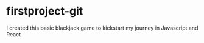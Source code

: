 # firstproject-git
I created this basic blackjack game to kickstart my journey in Javascript and React
